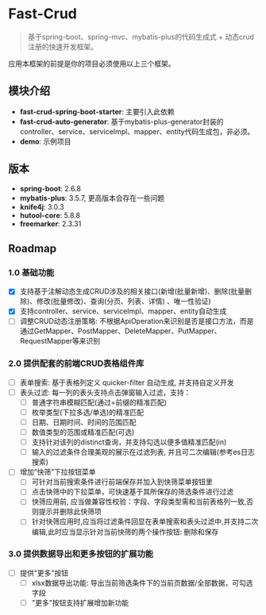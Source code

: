 # Fast-Crud

> 基于spring-boot、spring-mvc、mybatis-plus的代码生成式 + 动态crud注册的快速开发框架。

应用本框架的前提是你的项目必须使用以上三个框架。

## 模块介绍

- **fast-crud-spring-boot-starter**: 主要引入此依赖
- **fast-crud-auto-generator**: 基于mybatis-plus-generator封装的controller、service、serviceImpl、mapper、entity代码生成包，非必须。
- **demo**: 示例项目

## 版本

- **spring-boot**: 2.6.8
- **mybatis-plus**: 3.5.7, 更高版本会存在一些问题
- **knife4j**: 3.0.3
- **hutool-core**: 5.8.8
- **freemarker**: 2.3.31

## Roadmap

### 1.0 基础功能

- [x] 支持基于注解动态生成CRUD涉及的相关接口(新增(批量新增)、删除(批量删除)、修改(批量修改)、查询(分页、列表、详情)
  、唯一性验证)
- [x] 支持controller、service、serviceImpl、mapper、entity自动生成
- [ ] 调整CRUD动态注册策略: 不根据ApiOperation来识别是否是接口方法，而是通过GetMapper、PostMapper、DeleteMapper、PutMapper、RequestMapper等来识别

### 2.0 提供配套的前端CRUD表格组件库

- [ ] 表单搜索: 基于表格列定义 quicker-filter 自动生成, 并支持自定义开发
- [ ] 表头过滤: 每一列的表头支持点击弹窗输入过滤，支持：
    - [ ] 普通字符串模糊匹配(通过=前缀的精准匹配)
    - [ ] 枚举类型(下拉多选/单选)的精准匹配
    - [ ] 日期、日期时间、时间的范围匹配
    - [ ] 数值类型的范围或精准匹配(可选)
    - [ ] 支持针对该列的distinct查询，并支持勾选以便多值精准匹配(in)
    - [ ] 输入的过滤条件合理美观的展示在过滤列表, 并且可二次编辑(参考es日志搜索)
- [ ] 增加“快筛”下拉按钮菜单
    - [ ] 可针对当前搜索条件进行前端保存并加入到快筛菜单按钮里
    - [ ] 点击快筛中的下拉菜单，可快速基于其所保存的筛选条件进行过滤
    - [ ] 快筛应用前, 应当做兼容性校验：字段、字段类型需和当前表格列一致,否则提示并删除此快筛项
    - [ ] 针对快筛应用时,应当将过滤条件回显在表单搜索和表头过滤中,并支持二次编辑,此时应当显示针对当前快筛的两个操作按钮:
      删除和保存

### 3.0 提供数据导出和更多按钮的扩展功能

- [ ] 提供"更多"按钮
    - [ ] xlsx数据导出功能: 导出当前筛选条件下的当前页数据/全部数据，可勾选字段
    - [ ] "更多"按钮支持扩展增加新功能